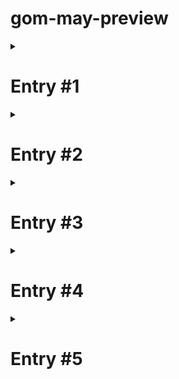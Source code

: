 # gom-may-preview

<details>
  <summary><h1>Entry #1</h1></summary>
  <img src="https://lh3.googleusercontent.com/gm2Z8HFuDW-lSz2crHVnv7G4AsC4YjT1yEki7ADULYixtcZtSh5hUom7GoxILbccZep9OPftJOC8d2d0KLrMqZQRtafV_xCmoLg20WCiIFFavnI5P3L7KCirUeyufQj2GQ" />
</details>

<details>
  <summary><h1>Entry #2</h1></summary>
  <img src="https://lh6.googleusercontent.com/4f5BzMyS1Mzb8Ac3HWIqTHb8fVidqp3ywP53YPFYmGEaj0SuAgDtO8686oxrHaq8pgpMoAd8eIdki5wsOXgeGHCMrO8IABbe2_em1O2oyFTsSVhb2ssooG9foQh1FW4h8Q" />
</details>
  
<details>
  <summary><h1>Entry #3</h1></summary>
  <img src="https://lh5.googleusercontent.com/MseDijeSpNUrZGCRtGl0ctB1eZNfSGNZKTSeVUdWp2jwNCRvEFCr__ZBuSmftaEI8FBz7ksQfS94ckTaBWjZM45RCW_7y-IPDGcnkiF77dP71LFykDwpbr3lBfNo5sMdZA" />
</details>

<details>
  <summary><h1>Entry #4</h1></summary>
  <img src="https://lh3.googleusercontent.com/Vi2MmaLD_OfCuRkbG4jdnav-quRGZzcxYdbpFd4F6HLkfrVdTMOJaCRtPs2bq8gqun-TRNJqQdH8eMl3to1UBno3EcUwo-5yqV_afoFb8my_-SJ5W5O6WHNWS0vDG7ES_A" />
</details>

<details>
  <summary><h1>Entry #5</h1></summary>
  <img src="https://lh4.googleusercontent.com/OVnQIo3eqYXJuvT5ToizGs7teLvwPOB5L_7fJqFWYDGr3FQULvUGzbI0RKkOH08W7btOO-FCwmJ-nLLk5CShnOex20YYKms5JVJYCsZbW5Ghg5pUhSv4KMNu-ZOMWjID7Q" />
</details>
